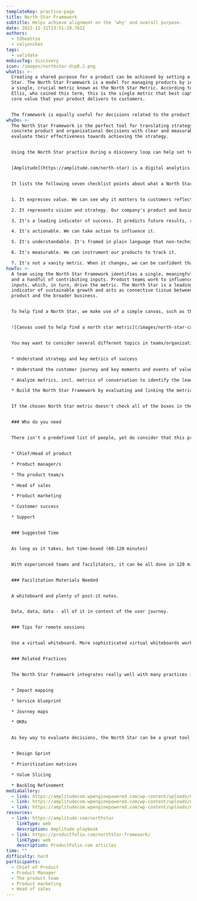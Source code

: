 ```yaml
---
templateKey: practice-page
title: North Star Framework
subtitle: Helps achieve alignment on the 'why' and overall purpose.
date: 2022-12-31T13:51:19.781Z
authors:
  - tdbeattie
  - valyonchev
tags:
  - validate
mobiusTag: discovery
icon: /images/northstar-dcp8.2.png
whatIs: >-
  Creating a shared purpose for a product can be achieved by setting a North
  Star. The North Star Framework is a model for managing products by identifying
  a single, crucial metric known as the North Star Metric. According to Sean
  Ellis, who coined this term, this is the single metric that best captures the
  core value that your product delivers to customers. 


  The framework is equally useful for decisions related to the product as well as to operational aspects of the organization aligned to the product, e.g. Support, Customer Success, Product Marketing. The alternatives for a decision are evaluated against the potential impact on the metric.
whyDo: >-
  T﻿he North Star Framework is the perfect tool for translating strategy into
  concrete product and organizational decisions with clear and measurable way to
  evaluate their effectiveness towards achieving the strategy. 


  Using the North Star practice during a discovery loop can help set teams off in the right direction and achieve alignment between all its members and its stakeholders. It can also help teams achieve course correction or re-alignment if they've been running without a North Star. Having a North Star's information radiated on the wall and clearly in view of team members and interested stakeholders can help maintain focus on it and steer the team toward it.


  [Amplitude](https://amplitude.com/north-star) is a digital analytics company that has freely released an excellent playbook regarding the North Star Framework – what it is, why you might use it, and how to use it.  (check the links we love below)


  It lists the following seven checklist points about what a North Star Metric is:


  1. It expresses value. We can see why it matters to customers reflected in it

  2. It represents vision and strategy. Our company's product and business strategy are

  3. It's a leading indicator of success. It predicts future results, rather than reflecting past results.

  4. It's actionable. We can take action to influence it.

  5. It's understandable. It's framed in plain language that non-technical partners can understand.

  6. It's measurable. We can instrument our products to track it.

  7. It's not a vanity metric. When it changes, we can be confident that the change is meaningful and valuable, rather than being something that doesn't actually predict long-term success, even if it makes the team feel good about itself.
howTo: >-
  A team using the North Star Framework identifies a single, meaningful metric
  and a handful of contributing inputs. Product teams work to influence those
  inputs, which, in turn, drive the metric. The North Star is a leading
  indicator of sustainable growth and acts as connective tissue between the
  product and the broader business.


  To help find a North Star, we make use of a simple canvas, such as the one provided in Amplitude's playbook:


  ![Canvas used to help find a north star metric](/images/north-star-canvas.png " North Star playbook from Amplitude")


  Y﻿ou may want to consider several different topics in teams/organizations not experienced with the North Star Framework as a journey to get to a working framework:


  * Understand strategy and key metrics of success

  * U﻿nderstand the customer journey and key moments and events of value creation and value realization

  * A﻿nalyze metrics, incl. metrics of conversation to identify the leading indicators for the key events and moments, i.e. identify your North Star metric

  * B﻿uild the North Star Framework by evaluating and linking the metric to all initiatives, major product features in the backlog, OKRs, etc.


  I﻿f the chosen North Star metric doesn't check all of the boxes in the list mentioned earlier, you face a serious risk of wasting precious time, efforts and materials with limited impact on your business. A continuous evaluation of the whole sociotechnical system is essential for good results. 


  ### Who do you need


  T﻿here isn't a predefined list of people, yet do consider that this practice aligns the whole organization to the strategy. As such you need multiple different perspectives to be represented, which we attempt to achieve by the following minimum roles listed:


  * C﻿hief/Head of product

  * P﻿roduct manager/s

  * T﻿he product team/s

  * H﻿ead of sales

  * P﻿roduct marketing

  * C﻿ustomer success

  * S﻿upport


  ### Suggested Time


  As long as it takes, but time-boxed (60-120 minutes)


  W﻿ith experienced teams and facilitators, it can be all done in 120 minutes. Others may need a few workshops to gain alignment on key topics before completing the framework


  ### Facilitation Materials Needed


  A whiteboard and plenty of post-it notes.


  D﻿ata, data, data - all of it in context of the user journey.


  ### Tips for remote sessions


  U﻿se a virtual whiteboard. More sophisticated virtual whiteboards work better. We love Miro.com


  ### Related Practices


  T﻿he North Star framework integrates really well with many practices in the Discovery part of the loop:


  * Impact mapping

  * Service blueprint

  * Journey maps

  * O﻿KRs


  A﻿s key way to evaluate decisions, the North Star can be a great tool for integrating with practices in the Options pivot:


  * D﻿esign Sprint

  * P﻿rioritization matrices 

  * V﻿alue Slicing

  * B﻿acklog Refinement
mediaGallery:
  - link: https://amplitudecom.wpenginepowered.com/wp-content/uploads/north_star_worksheet_-_spotify_-_shadow-1-1024x798.png
  - link: https://amplitudecom.wpenginepowered.com/wp-content/uploads/north-star_worksheet-1-1024x797.jpg
  - link: https://amplitudecom.wpenginepowered.com/wp-content/uploads/north-star-example-burger-king-amplitude-product-strategy.png
resources:
  - link: https://amplitude.com/northstar
    linkType: web
    description: Amplitude playbook
  - link: https://productfolio.com/northstar-framework/
    linkType: web
    description: ProductFolio.com articles
time: ""
difficulty: hard
participants:
  - Chief of Product
  - Product Manager
  - The product team
  - Product marketing
  - Head of sales
---
```

